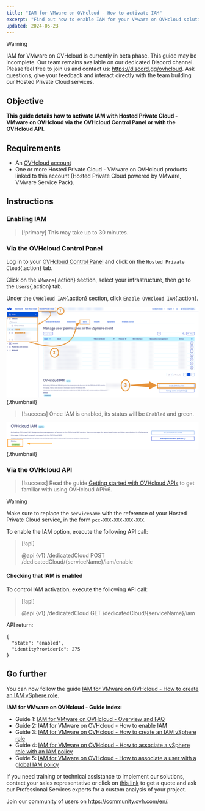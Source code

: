 ```yaml
---
title: "IAM for VMware on OVHcloud - How to activate IAM"
excerpt: "Find out how to enable IAM for your VMware on OVHcloud solution via the OVHcloud Control Panel or via the OVHcloud API"
updated: 2024-05-23
---
```


> [!warning]
> IAM for VMware on OVHcloud is currently in beta phase.
> This guide may be incomplete. Our team remains available on our dedicated Discord channel. Please feel free to join us and contact us: <https://discord.gg/ovhcloud>. Ask questions, give your feedback and interact directly with the team building our Hosted Private Cloud services.

## Objective

**This guide details how to activate IAM with Hosted Private Cloud - VMware on OVHcloud via the OVHcloud Control Panel or with the OVHcloud API**.

## Requirements

- An [OVHcloud account](/pages/account_and_service_management/account_information/ovhcloud-account-creation)
- One or more Hosted Private Cloud - VMware on OVHcloud products linked to this account (Hosted Private Cloud powered by VMware, VMware Service Pack).

## Instructions

### Enabling IAM

> [!primary]
> This may take up to 30 minutes.

### Via the OVHcloud Control Panel

Log in to your [OVHcloud Control Panel](/links/manager) and click on the `Hosted Private Cloud`{.action} tab.

Click on the `VMware`{.action} section, select your infrastructure, then go to the `Users`{.action} tab.

Under the `OVHcloud IAM`{.action} section, click `Enable OVHcloud IAM`{.action}.

![Enable IAM](images/iam_enable_2.png){.thumbnail}

> [!success]
> Once IAM is enabled, its status will be `Enabled` and green.

![Enable IAM](images/iam_enable_3.png){.thumbnail}

### Via the OVHcloud API

> [!success]
> Read the guide [Getting started with OVHcloud APIs](/pages/manage_and_operate/api/first-steps) to get familiar with using OVHcloud APIv6.

> [!warning]
> Make sure to replace the `serviceName` with the reference of your Hosted Private Cloud service, in the form `pcc-XXX-XXX-XXX-XXX`.

To enable the IAM option, execute the following API call:

> [!api]
>
> @api {v1} /dedicatedCloud POST /dedicatedCloud/{serviceName}/iam/enable
>

#### Checking that IAM is enabled

To control IAM activation, execute the following API call:

> [!api]
>
> @api {v1} /dedicatedCloud GET /dedicatedCloud/{serviceName}/iam
>

API return:

```shell
{
  "state": "enabled",
  "identityProviderId": 275
}
```

## Go further

You can now follow the guide [IAM for VMware on OVHcloud - How to create an IAM vSphere role](/pages/hosted_private_cloud/hosted_private_cloud_powered_by_vmware/vmware_iam_role).

**IAM for VMware on OVHcloud - Guide index:**

- Guide 1: [IAM for VMware on OVHcloud - Overview and FAQ](/pages/hosted_private_cloud/hosted_private_cloud_powered_by_vmware/vmware_iam_getting_started)
- Guide 2: IAM for VMware on OVHcloud - How to enable IAM
- Guide 3: [IAM for VMware on OVHcloud - How to create an IAM vSphere role](/pages/hosted_private_cloud/hosted_private_cloud_powered_by_vmware/vmware_iam_role)
- Guide 4: [IAM for VMware on OVHcloud - How to associate a vSphere role with an IAM policy](/pages/hosted_private_cloud/hosted_private_cloud_powered_by_vmware/vmware_iam_role_policy)
- Guide 5: [IAM for VMware on OVHcloud - How to associate a user with a global IAM policy](/pages/hosted_private_cloud/hosted_private_cloud_powered_by_vmware/vmware_iam_user_policy)

If you need training or technical assistance to implement our solutions, contact your sales representative or click on [this link](https://www.ovhcloud.com/es/professional-services/) to get a quote and ask our Professional Services experts for a custom analysis of your project.

Join our community of users on <https://community.ovh.com/en/>.
